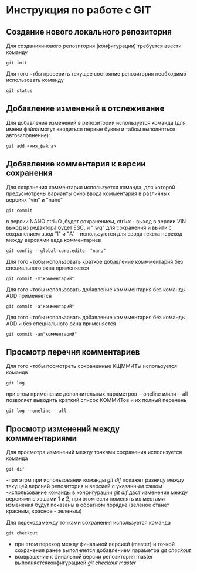 # **Инструкция по работе с GIT**

## Создание нового локального репозитория
Для созданияинового репозитория  (конфигурации) требуется ввести команду

    git init

Для того чтбы проверить текущее состояние репозитория необходимо использовать команду

    git status

## Добавление изменений в отслеживание

Для добавления изменений в репозиторий используется команда (для имени файла могут вводиться первые буквы и табом выполняться автозаполнение):

    git add <имя_файла>

## Добавление комментария к версии сохранения

Для сохранения комментария используется команда, для которой предусмотрены варианты окно ввода комментария в различных версиях  "vin" и "nano"

    git commit

в версии NANO ctrl+O ,будет сохранением, ctrl+x - выход 
в версии VIN выход из редактора будет ESC, и ":wq" для сохранения и выйти с сохранением 
ввод "I" и "A" - используются для ввода текста
переход между версиями ввда комментариев 

    git config --global core.editor "nano"

Для того чтобы использовать краткое добавление коммментария без специального окна применяется

    git commit -m"комментарий"

Для того чтобы использовать добавление коммментария без команды ADD применяется

    git commit -a"комментарий"

Для того чтобы использовать добавление коммментария без команды ADD и без специального окна применяется

    git commit -am"комментарий"

 ## Просмотр перечня комментариев

 Для того чтобы посмотреть сохраненные КЩММИТы используется командв 

    git log

при этом применение дополнительных параметров --oneline и/или --all позволяет выводить краткий список КОММИТов и их полный перечень

    git log --oneline --all

## Просмотр изменений между коммментариями

Для просмотра изменений между точками сохранения используется команда

    git dif

-при этом при использовании команды *git dif <hash>* покажет разницу между текущей версией репозитория и версией с указанным хэшом
-использование команды в конфигурации *git dif <hash1><hash2>* даст изменение между версиями с хэшами 1 и 2, при этом если поменять их местами изменения будут показаны в обратном порядке (зеленое станет красным, красное - зеленым)

Для переходамежду точками сохранения используется команда 

    git checkout

- при этом переход между финальной версией (master) и точкой сохранения ранее <hash> выполняется добавлением параметра  *git checkout <hash>*
- возвращение к финальной версии репозитория master выполняетсяконфигурацией  *git checkout master*
